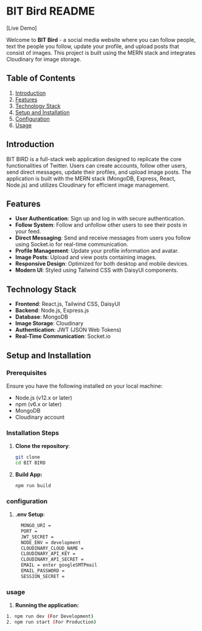 # BIT Bird README

[Live Demo]

Welcome to **BIT Bird** - a social media website where you can follow people, text the people you follow, update your profile, and upload posts that consist of images. This project is built using the MERN stack and integrates Cloudinary for image storage.

## Table of Contents

1. [Introduction](#introduction)
2. [Features](#features)
3. [Technology Stack](#technology-stack)
4. [Setup and Installation](#setup-and-installation)
5. [Configuration](#configuration)
6. [Usage](#usage)

## Introduction

BIT BIRD is a full-stack web application designed to replicate the core functionalities of Twitter. Users can create accounts, follow other users, send direct messages, update their profiles, and upload image posts. The application is built with the MERN stack (MongoDB, Express, React, Node.js) and utilizes Cloudinary for efficient image management.

## Features

- **User Authentication**: Sign up and log in with secure authentication.
- **Follow System**: Follow and unfollow other users to see their posts in your feed.
- **Direct Messaging**: Send and receive messages from users you follow using Socket.io for real-time communication.
- **Profile Management**: Update your profile information and avatar.
- **Image Posts**: Upload and view posts containing images.
- **Responsive Design**: Optimized for both desktop and mobile devices.
- **Modern UI**: Styled using Tailwind CSS with DaisyUI components.

## Technology Stack

- **Frontend**: React.js, Tailwind CSS, DaisyUI
- **Backend**: Node.js, Express.js
- **Database**: MongoDB
- **Image Storage**: Cloudinary
- **Authentication**: JWT (JSON Web Tokens)
- **Real-Time Communication**: Socket.io

## Setup and Installation

### Prerequisites

Ensure you have the following installed on your local machine:

- Node.js (v12.x or later)
- npm (v6.x or later)
- MongoDB
- Cloudinary account

### Installation Steps

1. **Clone the repository**:
   ```bash
   git clone
   cd BIT BIRD
   
2. **Build App:**
   ```bash
   npm run build

### configuration

1. **.env Setup**:
   ```bash
     MONGO_URI =
     PORT =
     JWT_SECRET =
     NODE_ENV = development
     CLOUDINARY_CLOUD_NAME =
     CLOUDINARY_API_KEY =
     CLOUDINARY_API_SECRET =
     EMAIL = enter googleSMTPmail
     EMAIL_PASSWORD = 
     SESSION_SECRET = 

### usage

1. **Running the application:**
  ```bash
  1. npm run dev (For Development)
  2. npm run start (For Production)

